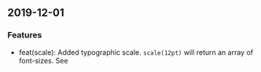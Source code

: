 ## 2019-12-01

### Features

- feat(scale): Added typographic scale. `scale(12pt)` will return an array of
  font-sizes. See
